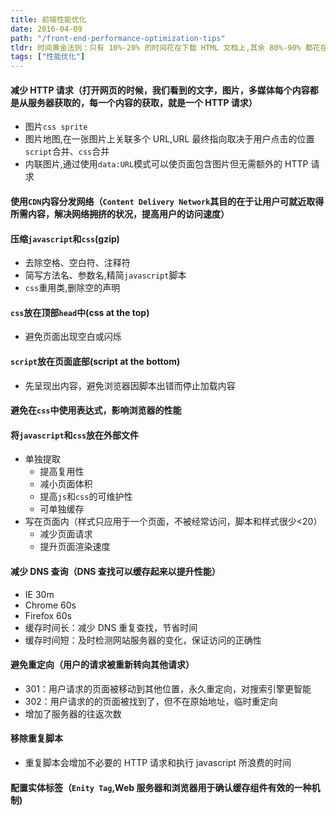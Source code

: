 ```yaml
---
title: 前端性能优化
date: 2016-04-09
path: "/front-end-performance-optimization-tips"
tldr: 时间黄金法则：只有 10%-20% 的时间花在下载 HTML 文档上,其余 80%-90% 都花在下载页面组件上，以下规则大部分都是摘自“雅虎军规”。
tags: ["性能优化"]
---
```


#### 减少 HTTP 请求（打开网页的时候，我们看到的文字，图片，多媒体每个内容都是从服务器获取的，每一个内容的获取，就是一个 HTTP 请求）

- 图片`css sprite`
- 图片地图,在一张图片上关联多个 URL,URL 最终指向取决于用户点击的位置
  `script`合并、`css`合并
- 内联图片,通过使用`data:URL`模式可以使页面包含图片但无需额外的 HTTP 请求

#### 使用`CDN`内容分发网络（`Content Delivery Network`其目的在于让用户可就近取得所需内容，解决网络拥挤的状况，提高用户的访问速度）

#### 压缩`javascript`和`css`(gzip)

- 去除空格、空白符、注释符
- 简写方法名、参数名,精简`javascript`脚本
- `css`重用类,删除空的声明

#### `css`放在顶部`head`中(css at the top)

- 避免页面出现空白或闪烁

#### `script`放在页面底部(script at the bottom)

- 先呈现出内容，避免浏览器因脚本出错而停止加载内容

#### 避免在`css`中使用表达式，影响浏览器的性能

#### 将`javascript`和`css`放在外部文件

- 单独提取
  - 提高复用性
  - 减小页面体积
  - 提高`js`和`css`的可维护性
  - 可单独缓存
- 写在页面内（样式只应用于一个页面，不被经常访问，脚本和样式很少<20）
  - 减少页面请求
  - 提升页面渲染速度

#### 减少 DNS 查询（DNS 查找可以缓存起来以提升性能）

- IE 30m
- Chrome 60s
- Firefox 60s
- 缓存时间长：减少 DNS 重复查找，节省时间
- 缓存时间短：及时检测网站服务器的变化，保证访问的正确性

#### 避免重定向（用户的请求被重新转向其他请求）

- 301：用户请求的页面被移动到其他位置，永久重定向，对搜索引擎更智能
- 302：用户请求的的页面被找到了，但不在原始地址，临时重定向
- 增加了服务器的往返次数

#### 移除重复脚本

- 重复脚本会增加不必要的 HTTP 请求和执行 javascript 所浪费的时间

#### 配置实体标签（`Enity Tag`,Web 服务器和浏览器用于确认缓存组件有效的一种机制)
